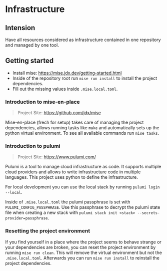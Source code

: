# Infrastructure

## Intension

Have all resources considered as infrastructure contained in one repository and managed
by one tool.

## Getting started

- Install mise: https://mise.jdx.dev/getting-started.html
- Inside of the repository root run `mise run install` to install the project dependencies.
- Fill out the missing values inside `.mise.local.toml`.

### Introduction to mise-en-place

> Project Site: https://github.com/jdx/mise

Mise-en-place (frech for setup) takes care of managing the project dependencies, allows
running tasks like `make` and automatically sets up the python virtual environment.
To see all available commands run `mise tasks`.

### Introduction to pulumi

> Project Site: https://www.pulumi.com/

Pulumi is a tool to manage cloud infrastructure as code. It supports multiple cloud
providers and allows to write infrastructure code in multiple languages. This project
uses python to define the infrastructure.

For local development you can use the local stack by running `pulumi login --local`.

Inside of `.mise.local.toml` the pulumi passphrase is set with `PULUMI_CONFIG_PASSPHRASE`.
Use this passphrase to decrypt the pulumi state file when creating a new stack with
`pulumi stack init <stack> --secrets-provider=passphrase`.

### Resetting the project environment

If you find yourself in a place where the project seems to behave strange or your
dependencies are broken, you can reset the project environment by running `mise run clean`.
This will remove the virtual environment but not the `.mise.local.toml`. Afterwards you
can run `mise run install` to reinstall the project dependencies.
